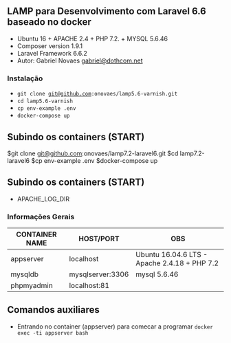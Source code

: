 ## LAMP para Desenvolvimento com Laravel 6.6 baseado no docker 

- Ubuntu 16 + APACHE 2.4 + PHP 7.2. + MYSQL 5.6.46 
- Composer version 1.9.1
- Laravel Framework 6.6.2
- Autor: Gabriel Novaes <gabriel@dothcom.net>

### Instalação
- <code>git clone git@github.com:onovaes/lamp5.6-varnish.git</code>
- <code>cd lamp5.6-varnish</code>
- <code>cp env-example .env</code>
- <code>docker-compose up</code>

## Subindo os containers (START)
$git clone git@github.com:onovaes/lamp7.2-laravel6.git
$cd lamp7.2-laravel6
$cp env-example .env
$docker-compose up

## Subindo os containers (START)
- APACHE_LOG_DIR

### Informações Gerais

| CONTAINER NAME | HOST/PORT          | OBS                                                         |
| -------------- | ------------------ | ----------------------------------------------------------- |
| appserver      | localhost	      | Ubuntu 16.04.6 LTS - Apache 2.4.18 + PHP 7.2                |
| mysqldb        | mysqlserver:3306   | mysql 5.6.46                                                |
| phpmyadmin     | localhost:81       |                                                             |



## Comandos auxiliares

- Entrando no container (appserver) para comecar a programar
<code>docker exec -ti appserver bash</code>

